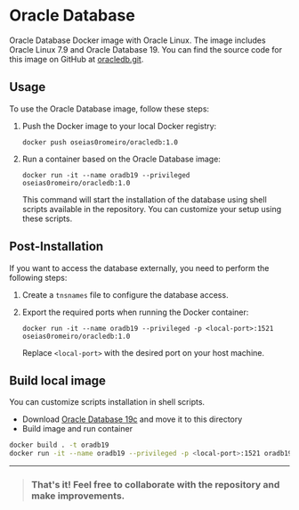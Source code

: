 # Oracle Database
Oracle Database Docker image with Oracle Linux. The image includes Oracle Linux 7.9 and Oracle Database 19. You can find the source code for this image on GitHub at [oracledb.git](https://github.com/oseias-romeiro/oracledb.git).

## Usage

To use the Oracle Database image, follow these steps:

1. Push the Docker image to your local Docker registry:

   ```shell
   docker push oseias0romeiro/oracledb:1.0
   ```

2. Run a container based on the Oracle Database image:

   ```shell
   docker run -it --name oradb19 --privileged oseias0romeiro/oracledb:1.0
   ```

   This command will start the installation of the database using shell scripts available in the repository. You can customize your setup using these scripts.

## Post-Installation

If you want to access the database externally, you need to perform the following steps:

1. Create a `tnsnames` file to configure the database access.

2. Export the required ports when running the Docker container:

   ```shell
   docker run -it --name oradb19 --privileged -p <local-port>:1521 oseias0romeiro/oracledb:1.0
   ```

   Replace `<local-port>` with the desired port on your host machine.

## Build local image
You can customize scripts installation in shell scripts.

- Download [Oracle Database 19c](https://www.oracle.com/database/technologies/oracle19c-linux-downloads.html) and move it to this directory
- Build image and run container
```sh
docker build . -t oradb19
docker run -it --name oradb19 --privileged -p <local-port>:1521 oradb19
```

----
> ### That's it! Feel free to collaborate with the repository and make improvements.
